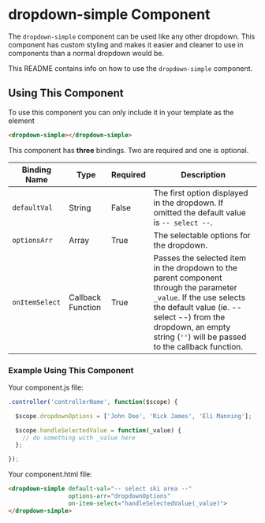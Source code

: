 # dropdown-simple Component

The `dropdown-simple` component can be used like any other dropdown. This component has custom styling and makes it easier and cleaner to use in components than a normal dropdown would be.

This README contains info on how to use the `dropdown-simple` component.

## Using This Component

To use this component you can only include it in your template as the element

```HTML
<dropdown-simple></dropdown-simple>
```

This component has **three** bindings. Two are required and one is optional.

| Binding Name | Type | Required | Description |
| ------------ | ---- | -------- | ----------- |
| `defaultVal` | String | False | The first option displayed in the dropdown. If omitted the default value is `-- select --`. |
| `optionsArr` | Array | True | The selectable options for the dropdown. |
| `onItemSelect` | Callback Function | True | Passes the selected item in the dropdown to the parent component through the parameter `_value`. If the use selects the default value (ie. -- select --) from the dropdown, an empty string (`''`) will be passed to the callback function. |

### Example Using This Component

Your component.js file:

```javascript
.controller('controllerName', function($scope) {

  $scope.dropdownOptions = ['John Doe', 'Rick James', 'Eli Manning'];

  $scope.handleSelectedValue = function(_value) {
    // do something with _value here
  };

});
```

Your component.html file:

```HTML
<dropdown-simple default-val="-- select ski area --"
                 options-arr="dropdownOptions"
                 on-item-select="handleSelectedValue(_value)">
</dropdown-simple>
```